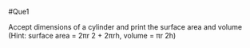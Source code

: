 #Que1

Accept dimensions of a cylinder and print the surface area and volume (Hint: surface area = 2πr 2 + 2πrh, volume = πr 2h)
